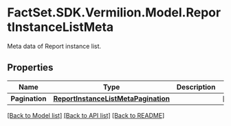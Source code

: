 # FactSet.SDK.Vermilion.Model.ReportInstanceListMeta
Meta data of Report instance list.

## Properties

Name | Type | Description | Notes
------------ | ------------- | ------------- | -------------
**Pagination** | [**ReportInstanceListMetaPagination**](ReportInstanceListMetaPagination.md) |  | [optional] 

[[Back to Model list]](../README.md#documentation-for-models) [[Back to API list]](../README.md#documentation-for-api-endpoints) [[Back to README]](../README.md)

